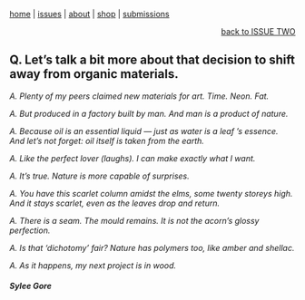[home](index.md) | [issues](issues.md) | [about](about.md) | [shop](shop.md)  |  [submissions](submit.md)

<div align="right">
  <a href="issuetwo.html">back to ISSUE TWO</a>
</div>


## Q. Let’s talk a bit more about that decision to shift away from organic materials.  
  
*A. Plenty of my peers claimed new materials for art. Time. Neon. Fat.*  

*A. But produced in a factory built by man. And man is a product of nature.*  

*A. Because oil is an essential liquid — just as water is a leaf ’s essence.  
   And let’s not forget: oil itself is taken from the earth.*  

*A. Like the perfect lover (laughs). I can make exactly what I want.*  

*A. It’s true. Nature is more capable of surprises.*  

*A. You have this scarlet column amidst the elms, some twenty storeys high.   
   And it stays scarlet, even as the leaves drop and return.*  
   
*A. There is a seam. The mould remains. It is not the acorn’s glossy perfection.*  

*A. Is that ‘dichotomy’ fair? Nature has polymers too, like amber and shellac.*   

*A. As it happens, my next project is in wood.*  

#### *Sylee Gore*
